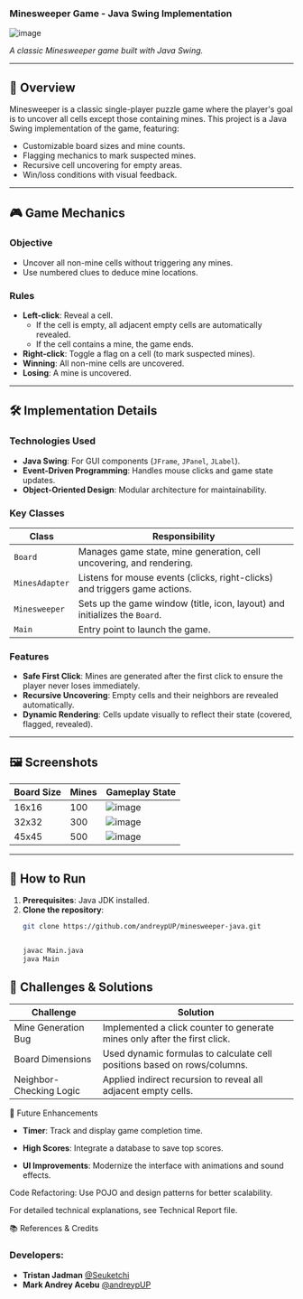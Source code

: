 ### Minesweeper Game - Java Swing Implementation

![image](https://github.com/user-attachments/assets/4451589d-337f-4596-8250-ce140767a730)

*A classic Minesweeper game built with Java Swing.*

---

## 📌 Overview
Minesweeper is a classic single-player puzzle game where the player's goal is to uncover all cells except those containing mines. This project is a Java Swing implementation of the game, featuring:
- Customizable board sizes and mine counts.
- Flagging mechanics to mark suspected mines.
- Recursive cell uncovering for empty areas.
- Win/loss conditions with visual feedback.

---

## 🎮 Game Mechanics

### Objective
- Uncover all non-mine cells without triggering any mines.
- Use numbered clues to deduce mine locations.

### Rules
- **Left-click**: Reveal a cell.
  - If the cell is empty, all adjacent empty cells are automatically revealed.
  - If the cell contains a mine, the game ends.
- **Right-click**: Toggle a flag on a cell (to mark suspected mines).
- **Winning**: All non-mine cells are uncovered.
- **Losing**: A mine is uncovered.

---

## 🛠️ Implementation Details

### Technologies Used
- **Java Swing**: For GUI components (`JFrame`, `JPanel`, `JLabel`).
- **Event-Driven Programming**: Handles mouse clicks and game state updates.
- **Object-Oriented Design**: Modular architecture for maintainability.

### Key Classes
| Class          | Responsibility                                                                 |
|----------------|--------------------------------------------------------------------------------|
| `Board`        | Manages game state, mine generation, cell uncovering, and rendering.          |
| `MinesAdapter` | Listens for mouse events (clicks, right-clicks) and triggers game actions.    |
| `Minesweeper`  | Sets up the game window (title, icon, layout) and initializes the `Board`.    |
| `Main`         | Entry point to launch the game.                                               |

### Features
- **Safe First Click**: Mines are generated after the first click to ensure the player never loses immediately.
- **Recursive Uncovering**: Empty cells and their neighbors are revealed automatically.
- **Dynamic Rendering**: Cells update visually to reflect their state (covered, flagged, revealed).

---

## 🖼️ Screenshots
| Board Size      | Mines | Gameplay State       |
|----------------|-------|----------------------|
| 16x16          | 100   | ![image](https://github.com/user-attachments/assets/ac45f591-9307-4b4d-a3d8-98892bdcc7fc) |
| 32x32          | 300   | ![image](https://github.com/user-attachments/assets/7a4cb503-ae78-4f47-9d1b-c328ec6a72ac) |
| 45x45          | 500   | ![image](https://github.com/user-attachments/assets/57466006-fcf0-4796-b46a-cfa475466b9f) |

---

## 🚀 How to Run
1. **Prerequisites**: Java JDK installed.
2. **Clone the repository**:
   ```bash
   git clone https://github.com/andreypUP/minesweeper-java.git
   
   
   javac Main.java
   java Main

## 🧩 Challenges & Solutions

| Challenge               | Solution                                                                 |
|-------------------------|--------------------------------------------------------------------------|
| Mine Generation Bug     | Implemented a click counter to generate mines only after the first click.|
| Board Dimensions        | Used dynamic formulas to calculate cell positions based on rows/columns.|
| Neighbor-Checking Logic | Applied indirect recursion to reveal all adjacent empty cells.           |


🔮 Future Enhancements
- **Timer**: Track and display game completion time.

- **High Scores**: Integrate a database to save top scores.

- **UI Improvements**: Modernize the interface with animations and sound effects.

Code Refactoring: Use POJO and design patterns for better scalability.

For detailed technical explanations, see Technical Report file.


📚 References & Credits

### Developers:
- **Tristan Jadman** [@Seuketchi](https://github.com/Seuketchi)
- **Mark Andrey Acebu** [@andreypUP](https://github.com/andreypUP)
